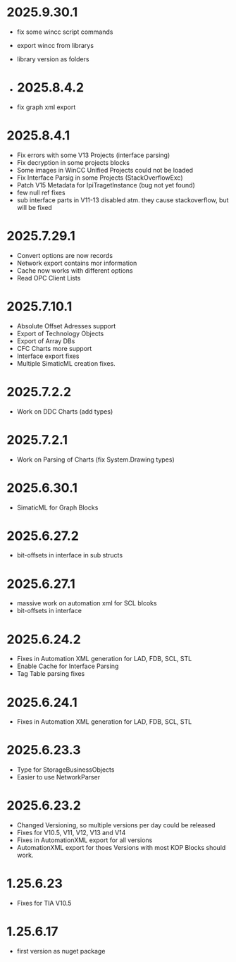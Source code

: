 # 2025.9.30.1
- fix some wincc script commands
- export wincc from librarys
- library version as folders

- # 2025.8.4.2
- fix graph xml export

# 2025.8.4.1
- Fix errors with some V13 Projects (interface parsing)
- Fix decryption in some projects blocks
- Some images in WinCC Unified Projects could not be loaded
- Fix Interface Parsig in some Projects (StackOverflowExc)
- Patch V15 Metadata for IpiTragetInstance (bug not yet found)
- few null ref fixes
- sub interface parts in V11-13 disabled atm. they cause stackoverflow, but will be fixed

# 2025.7.29.1
- Convert options are now records
- Network export contains mor information
- Cache now works with different options
- Read OPC Client Lists

# 2025.7.10.1
- Absolute Offset Adresses support
- Export of Technology Objects
- Export of Array DBs
- CFC Charts more support
- Interface export fixes
- Multiple SimaticML creation fixes.
  
# 2025.7.2.2
- Work on DDC Charts (add types)

# 2025.7.2.1
- Work on Parsing of Charts (fix System.Drawing types)

# 2025.6.30.1
- SimaticML for Graph Blocks

# 2025.6.27.2
- bit-offsets in interface in sub structs
 
# 2025.6.27.1
- massive work on automation xml for SCL blcoks
- bit-offsets in interface

# 2025.6.24.2
- Fixes in Automation XML generation for LAD, FDB, SCL, STL
- Enable Cache for Interface Parsing
- Tag Table parsing fixes

# 2025.6.24.1
- Fixes in Automation XML generation for LAD, FDB, SCL, STL

# 2025.6.23.3
- Type for StorageBusinessObjects
- Easier to use NetworkParser

# 2025.6.23.2
- Changed Versioning, so multiple versions per day could be released
- Fixes for V10.5, V11, V12, V13 and V14
- Fixes in AutomationXML export for all versions
- AutomationXML export for thoes Versions with most KOP Blocks should work.

# 1.25.6.23
- Fixes for TIA V10.5

# 1.25.6.17
- first version as nuget package
